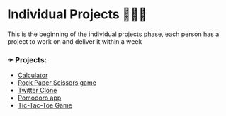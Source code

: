 # Individual Projects 🧑🏼‍💻

This is the beginning of the individual projects phase, each person has a project to work on and deliver it within a week


### ➛ Projects:

* [Calculator](./projects/calculator.md)
* [Rock Paper Scissors game]()
* [Twitter Clone]()
* [Pomodoro app]()
* [Tic-Tac-Toe Game]()